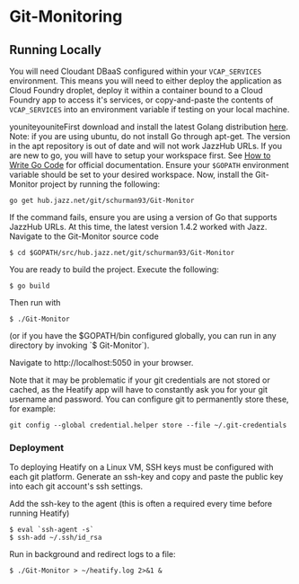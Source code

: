 Git-Monitoring 
==============

Running Locally 
---------------
You will need Cloudant DBaaS configured within your `VCAP_SERVICES` environment. This means you will need to either deploy the application as Cloud Foundry droplet, deploy it within a container bound to a Cloud Foundry app to access it's services, or copy-and-paste the contents of `VCAP_SERVICES` into an environment variable if testing on your local machine. 

youniteyouniteFirst download and install the latest Golang distribution [here](https://golang.org/doc/install#tarball).
Note: if you are using ubuntu, do not install Go through apt-get. The version in the apt repository is out of date and will not work JazzHub URLs.
If you are new to go, you will have to setup your workspace first. See [How to Write Go Code](https://golang.org/doc/code.html) for official documentation.
Ensure your `$GOPATH` environment variable should be set to your desired workspace.
Now, install the Git-Monitor project by running the following:
```
go get hub.jazz.net/git/schurman93/Git-Monitor
```
If the command fails, ensure you are using a version of Go that supports JazzHub URLs. At this time, the latest version 1.4.2 worked with Jazz.
Navigate to the Git-Monitor source code
```
$ cd $GOPATH/src/hub.jazz.net/git/schurman93/Git-Monitor
```
You are ready to build the project. Execute the following:
```
$ go build 
```
Then run with 
```
$ ./Git-Monitor
```
(or if you have the $GOPATH/bin configured globally, you can run in any directory by invoking `$ Git-Monitor`).

Navigate to http://localhost:5050 in your browser. 

Note that it may be problematic if your git credentials are not stored or cached, as the Heatify app will have to constantly ask you for your git username and password.
You can configure git to permanently store these, for example: 
```
git config --global credential.helper store --file ~/.git-credentials
```

### Deployment 

To deploying Heatify on a Linux VM, SSH keys must be configured with each git platform. Generate an ssh-key and copy and paste the public key into each git account's ssh settings. 

Add the ssh-key to the agent (this is often a required every time before running Heatify) 
```
$ eval `ssh-agent -s`
$ ssh-add ~/.ssh/id_rsa
```

Run in background and redirect logs to a file:
```
$ ./Git-Monitor > ~/heatify.log 2>&1 & 
```

